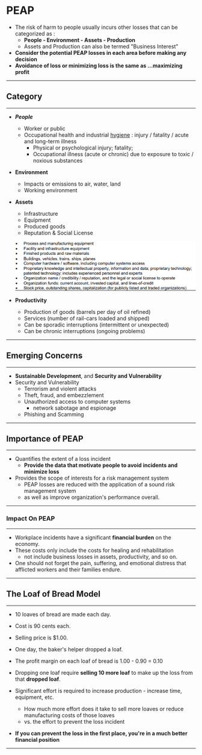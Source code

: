 # PEAP

- The risk of harm to people usually incurs other losses that can be categorized as :
  - **People - Environment - Assets - Production**
  - Assets and Production can also be termed "Business Interest"
- **Consider the potential PEAP losses in each area before making any decision**
- **Avoidance of loss or minimizing loss is the same as …maximizing profit**

---

## Category

---

- ***People***
  - Worker or public
  - Occupational health and industrial [hygiene](https://dictionary.cambridge.org/dictionary/english/hygiene) : injury / fatality / acute and long-term illness
    - Physical or psychological injury; fatality;
    - Occupational illness (acute or chronic) due to exposure to toxic / noxious substances
- **Environment**
  - Impacts or emissions to air, water, land
  - Working environment
- **Assets**
  - Infrastructure
  - Equipment
  - Produced goods
  - Reputation & Social License

  ![](../static/asset-example.png)

- **Productivity**

  - Production of goods (barrels per day of oil refined)
  - Services (number of rail-cars loaded and shipped)
  - Can be sporadic interruptions (intermittent or unexpected)
  - Can be chronic interruptions (ongoing problems)


---

## Emerging Concerns

---

- **Sustainable Development**, and **Security and Vulnerability**
- Security and Vulnerability
  - Terrorism and violent attacks
  - Theft, fraud, and embezzlement
  - Unauthorized access to computer systems
    - network sabotage and espionage
  - Phishing and Scamming

---

## Importance of PEAP

---

- Quantifies the extent of a loss incident
  - **Provide the data that motivate people to avoid incidents and minimize loss** 
- Provides the scope of interests for a risk management system
  - PEAP losses are reduced with the application of a sound risk management system
  - as well as improve organization's performance overall.

---

### Impact On PEAP

---

- Workplace incidents have a significant **financial burden** on the economy.
- These costs only include the costs for healing and rehabilitation
  - not include business losses in assets, productivity, and so on.
- One should not forget the pain, suffering, and emotional distress that afflicted workers and their families endure.

---

## The Loaf of Bread Model

---

- 10 loaves of bread are made each day.
- Cost is 90 cents each.
- Selling price is $1.00. 
- One day, the baker's helper dropped a loaf.
- The profit margin on each loaf of bread is 1.00 - 0.90 = 0.10
- Dropping one loaf require **selling 10 more loaf** to make up the loss from that **dropped loaf**.
- Significant effort is required to increase production - increase time, equipment, etc.
  - How much more effort does it take to sell more loaves or reduce manufacturing costs of those loaves
  - vs. the effort to prevent the loss incident

- **If you can prevent the loss in the first place, you're in a much better financial position**

---


